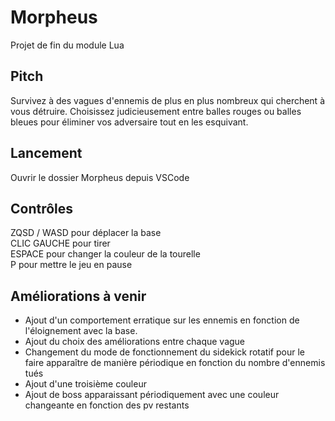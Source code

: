 
# Morpheus
Projet de fin du module Lua 

  
  

## Pitch

Survivez à des vagues d'ennemis de plus en plus nombreux qui cherchent à vous détruire. Choisissez judicieusement entre balles rouges ou balles bleues pour éliminer vos adversaire tout en les esquivant.

## Lancement

Ouvrir le dossier Morpheus depuis VSCode 


## Contrôles

ZQSD / WASD pour déplacer la base  
CLIC GAUCHE pour tirer  
ESPACE pour changer la couleur de la tourelle  
P pour mettre le jeu en pause  


## Améliorations à venir

- Ajout d'un comportement erratique sur les ennemis en fonction de l'éloignement avec la base.
- Ajout du choix des améliorations entre chaque vague
- Changement du mode de fonctionnement du sidekick rotatif pour le faire apparaître de manière périodique en fonction du nombre d'ennemis tués
- Ajout d'une troisième couleur  
- Ajout de boss apparaissant périodiquement avec une couleur changeante en fonction des pv restants  




